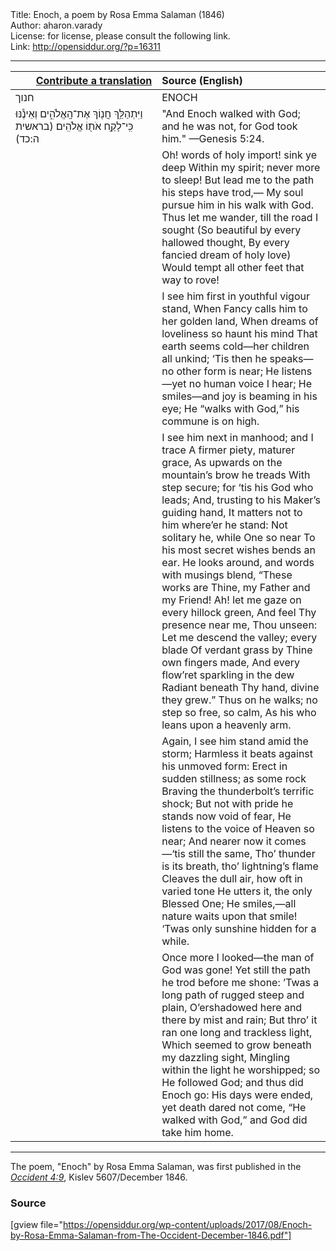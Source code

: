 <html>
<head></head>
<body>
Title: Enoch, a poem by Rosa Emma Salaman (1846)<br />
Author: aharon.varady<br />
License: for license, please consult the following link.<br />
Link: <a href="http://opensiddur.org/?p=16311">http://opensiddur.org/?p=16311</a>
<p />
<hr />

<table style="margin-left: auto;margin-right: auto;" class="draggable">
<thead><tr><th id="x" style="text-align: right;"><a href="/contributing/upload/">Contribute a translation</a></th><th style="text-align: left;">Source (English)</th></tr></thead>
<tbody>
<tr><td style="vertical-align:top;" width="46%">
<div class="liturgy"><span lang="he">
חנוך
</span></div></td>
 
<td style="vertical-align:top;" width="53%">
<div class="english">
ENOCH
</div></td></tr>


<tr><td style="vertical-align:top;" width="46%">
<div class="liturgy"><span lang="he">
וַיִּתְהַלֵּ֥ךְ חֲנ֖וֹךְ אֶת־הָֽאֱלֹהִ֑ים וְאֵינֶ֕נּוּ כִּֽי־לָקַ֥ח אֹת֖וֹ אֱלֹהִֽים׃ <span class="citation">(בראשית ה:כד)</span>
</span></div></td>
 
<td style="vertical-align:top;" width="53%">
<div class="english">
"And Enoch walked with God; and he was not, for God took him." —Genesis 5:24.
</div></td></tr>


<tr><td style="vertical-align:top;" width="46%">
<div class="liturgy"><span lang="he">

</span></div></td>
 
<td style="vertical-align:top;" width="53%">
<div class="english">
Oh! words of holy import! sink ye deep
Within my spirit; never more to sleep!
But lead me to the path his steps have trod,—
My soul pursue him in his walk with God.
Thus let me wander, till the road I sought
(So beautiful by every hallowed thought,
By every fancied dream of holy love)
Would tempt all other feet that way to rove!
</div></td></tr>


<tr><td style="vertical-align:top;" width="46%">
<div class="liturgy"><span lang="he">

</span></div></td>
 
<td style="vertical-align:top;" width="53%">
<div class="english">
I see him first in youthful vigour stand,
When Fancy calls him to her golden land,
When dreams of loveliness so haunt his mind
That earth seems cold—her children all unkind;
‘Tis then he speaks—no other form is near;
He listens—yet no human voice I hear;
He smiles—and joy is beaming in his eye;
He “walks with God,” his commune is on high.
</div></td></tr>


<tr><td style="vertical-align:top;" width="46%">
<div class="liturgy"><span lang="he">

</span></div></td>
 
<td style="vertical-align:top;" width="53%">
<div class="english">
I see him next in manhood; and I trace
A firmer piety, maturer grace,
As upwards on the mountain’s brow he treads
With step secure; for ‘tis his God who leads;
And, trusting to his Maker’s guiding hand,
It matters not to him where’er he stand:
Not solitary he, while One so near
To his most secret wishes bends an ear.
He looks around, and words with musings blend,
“These works are Thine, my Father and my Friend!
Ah! let me gaze on every hillock green,
And feel Thy presence near me, Thou unseen:
Let me descend the valley; every blade
Of verdant grass by Thine own fingers made,
And every flow’ret sparkling in the dew
Radiant beneath Thy hand, divine they grew.”
Thus on he walks; no step so free, so calm,
As his who leans upon a heavenly arm.
</div></td></tr>


<tr><td style="vertical-align:top;" width="46%">
<div class="liturgy"><span lang="he">

</span></div></td>
 
<td style="vertical-align:top;" width="53%">
<div class="english">
Again, I see him stand amid the storm;
Harmless it beats against his unmoved form:
Erect in sudden stillness; as some rock
Braving the thunderbolt’s terrific shock;
But not with pride he stands now void of fear,
He listens to the voice of Heaven so near;
And nearer now it comes—‘tis still the same,
Tho’ thunder is its breath, tho’ lightning’s flame
Cleaves the dull air, how oft in varied tone
He utters it, the only Blessed One;
He smiles,—all nature waits upon that smile!
‘Twas only sunshine hidden for a while.
</div></td></tr>


<tr><td style="vertical-align:top;" width="46%">
<div class="liturgy"><span lang="he">

</span></div></td>
 
<td style="vertical-align:top;" width="53%">
<div class="english">
Once more I looked—the man of God was gone!
Yet still the path he trod before me shone:
’Twas a long path of rugged steep and plain,
O’ershadowed here and there by mist and rain;
But thro’ it ran one long and trackless light,
Which seemed to grow beneath my dazzling sight,
Mingling within the light he worshipped; so
He followed God; and thus did Enoch go:
His days were ended, yet death dared not come,
“He walked with God,” and God did take him home.
</div></td></tr>
</tbody></table>

<hr />

The poem, "Enoch" by Rosa Emma Salaman, was first published in the <em><a href="http://web.nli.org.il/sites/JPress/English/Pages/The-Occident-and-American-Jewish-Advocate.aspx">Occident 4:9</a></em>, Kislev 5607/December 1846.

<h3>Source</h3>

[gview file="https://opensiddur.org/wp-content/uploads/2017/08/Enoch-by-Rosa-Emma-Salaman-from-The-Occident-December-1846.pdf"]
</body>
</html>
